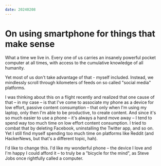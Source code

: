 ```yaml
---
date: 20240208
---
```


# On using smartphone for things that make sense

What a time we live in. Every one of us carries an insanely powerful pocket
computer at all times, with access to the cumulative knowledge of all humanity.

Yet most of us don't take advantage of that - myself included. Instead, we
mindlessly scroll through kilometers of feeds on so called "social media"
platforms.

I was thinking about this on a flight recently and realized that one cause of
that – in my case – is that I've come to associate my phone as a device for low
effort, passive content consumption – that only when I'm using my laptop, only
then I'm able to be productive, to create content. And since it's so much easier
to use a phone – it's always a hand move away – I tend to spend way too much
time on low effort content consumption. I tried to combat that by deleting
Facebook, uninstalling the Twitter app, and so on. Yet I still find myself
spending too much time on platforms like Reddit (and HackerNews, but that's a
different topic, hah).

I'd like to change this. I'd like my wonderful phone – the device I love and I'm
happy I could afford it – to truly be a "bicycle for the mind", as Steve Jobs
once rightfully called a computer.
